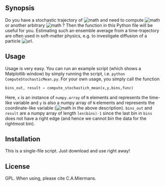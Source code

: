 ## Synopsis
Do you have a stochastic trajectory of ![math](http://mathurl.com/y8nuzht2.png) and need to compute ![math](http://mathurl.com/y7fw6bk4.png) or another arbitrary ![math](http://mathurl.com/ybzzbmxf.png) ? Then the function in this Python file will be useful for you. Estimating such an ensemble average from a time-trajectory are often used in soft-matter physics, e.g. to investigate diffusion of a particle ![url](http://mathurl.com/y9ukbenk.png). 

## Usage
Usage is very easy. You can run an example script (which shows a Matplotlib window) by simply running the script, i.e. `python ComputeStochasticMean.py`. For your own usage, you simply call the function
```python
bins_out, result = compute_stochastich_mean(x,y,bins,func)
```
Here, `x` is an instance  of `numpy.array` of  `N` elements and represents the time-like variable and `y` is also a numpy array of `N` elements and represents the coordinate-like variable (![math](http://mathurl.com/2ub7uy2.png) in the above description). `bins_out` and `result` are a numpy array of length `len(bins)-1` since the last bin in `bins` does not have a right edge (and hence we cannot bin the data for the rightmost bin).  

## Installation
This is a single-file script. Just download and use right away!

## License
GPL. When using, please cite C.A.Miermans.
